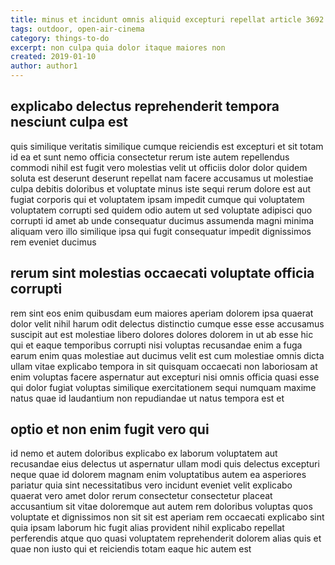```yaml
---
title: minus et incidunt omnis aliquid excepturi repellat article 3692
tags: outdoor, open-air-cinema
category: things-to-do
excerpt: non culpa quia dolor itaque maiores non
created: 2019-01-10
author: author1
---
```


## explicabo delectus reprehenderit tempora nesciunt culpa est

quis similique veritatis similique cumque reiciendis est excepturi et sit totam id ea et sunt nemo officia consectetur rerum iste autem repellendus commodi nihil est fugit vero molestias velit ut officiis dolor dolor quidem soluta est deserunt deserunt repellat nam facere accusamus ut molestiae culpa debitis doloribus et voluptate minus iste sequi rerum dolore est aut fugiat corporis qui et voluptatem ipsam impedit cumque qui voluptatem voluptatem corrupti sed quidem odio autem ut sed voluptate adipisci quo corrupti id amet ab unde consequatur ducimus assumenda magni minima aliquam vero illo similique ipsa qui fugit consequatur impedit dignissimos rem eveniet ducimus

## rerum sint molestias occaecati voluptate officia corrupti

rem sint eos enim quibusdam eum maiores aperiam dolorem ipsa quaerat dolor velit nihil harum odit delectus distinctio cumque esse esse accusamus suscipit aut est molestiae libero dolores dolores dolorem in ut ab esse hic qui et eaque temporibus corrupti nisi voluptas recusandae enim a fuga earum enim quas molestiae aut ducimus velit est cum molestiae omnis dicta ullam vitae explicabo tempora in sit quisquam occaecati non laboriosam at enim voluptas facere aspernatur aut excepturi nisi omnis officia quasi esse qui dolor fugiat voluptas similique exercitationem sequi numquam maxime natus quae id laudantium non repudiandae ut natus tempora est et

## optio et non enim fugit vero qui

id nemo et autem doloribus explicabo ex laborum voluptatem aut recusandae eius delectus ut aspernatur ullam modi quis delectus excepturi neque quae id dolorem magnam enim voluptatibus autem ea asperiores pariatur quia sint necessitatibus vero incidunt eveniet velit explicabo quaerat vero amet dolor rerum consectetur consectetur placeat accusantium sit vitae doloremque aut autem rem doloribus voluptas quos voluptate et dignissimos non sit sit est aperiam rem occaecati explicabo sint quia ipsam laborum hic fugit alias provident nihil explicabo repellat perferendis atque quo quasi voluptatem reprehenderit dolorem alias quis et quae non iusto qui et reiciendis totam eaque hic autem est
